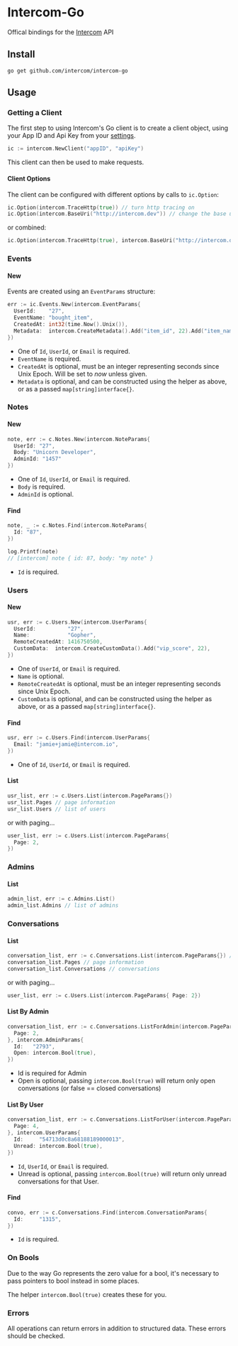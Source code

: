 # Intercom-Go

Offical bindings for the [Intercom](https://www.intercom.io) API

## Install

`go get github.com/intercom/intercom-go`

## Usage

### Getting a Client

The first step to using Intercom's Go client is to create a client object, using your App ID and Api Key from your [settings](http://app.intercom.io/apps/api_keys).

```go
ic := intercom.NewClient("appID", "apiKey")
```

This client can then be used to make requests.

#### Client Options

The client can be configured with different options by calls to `ic.Option`:

```go
ic.Option(intercom.TraceHttp(true)) // turn http tracing on
ic.Option(intercom.BaseUri("http://intercom.dev")) // change the base uri used, useful for mocking
```

or combined:

```go
ic.Option(intercom.TraceHttp(true), intercom.BaseUri("http://intercom.dev"))
```

### Events

#### New

Events are created using an `EventParams` structure:

```go
err := ic.Events.New(intercom.EventParams{
  UserId:    "27",
  EventName: "bought_item",
  CreatedAt: int32(time.Now().Unix()),
  Metadata:  intercom.CreateMetadata().Add("item_id", 22).Add("item_name", "PocketWatch"),
})
```

* One of `Id`, `UserId`, or `Email` is required.
* `EventName` is required.
* `CreatedAt` is optional, must be an integer representing seconds since Unix Epoch. Will be set to _now_ unless given.
* `Metadata` is optional, and can be constructed using the helper as above, or as a passed `map[string]interface{}`.

### Notes

#### New

```go
note, err := c.Notes.New(intercom.NoteParams{
  UserId: "27",
  Body: "Unicorn Developer",
  AdminId: "1457"
})
```

* One of `Id`, `UserId`, or `Email` is required.
* `Body` is required.
* `AdminId` is optional.

#### Find

```go
note, _ := c.Notes.Find(intercom.NoteParams{
  Id: "87",
})

log.Printf(note)
// [intercom] note { id: 87, body: "my note" }
```
  
  * `Id` is required.

### Users

#### New

```go
usr, err := c.Users.New(intercom.UserParams{
  UserId:          "27",
  Name:            "Gopher",
  RemoteCreatedAt: 1416750500,
  CustomData:  intercom.CreateCustomData().Add("vip_score", 22),
})
```

* One of `UserId`, or `Email` is required.
* `Name` is optional.
* `RemoteCreatedAt` is optional, must be an integer representing seconds since Unix Epoch.
* `CustomData` is optional, and can be constructed using the helper as above, or as a passed `map[string]interface{}`.

#### Find

```go
usr, err := c.Users.Find(intercom.UserParams{
  Email: "jamie+jamie@intercom.io",
})
```

* One of `Id`, `UserId`, or `Email` is required.

#### List

```go
usr_list, err := c.Users.List(intercom.PageParams{})
usr_list.Pages // page information
usr_list.Users // list of users
```

or with paging...

```go
user_list, err := c.Users.List(intercom.PageParams{
  Page: 2,
})
```

### Admins


#### List

```go
admin_list, err := c.Admins.List()
admin_list.Admins // list of admins
```

### Conversations


#### List

```go
conversation_list, err := c.Conversations.List(intercom.PageParams{}) // no paging; therefore first page
conversation_list.Pages // page information
conversation_list.Conversations // conversations
```

or with paging...

```go
user_list, err := c.Users.List(intercom.PageParams{ Page: 2})
```

#### List By Admin

```go
conversation_list, err := c.Conversations.ListForAdmin(intercom.PageParams{
  Page: 2,
}, intercom.AdminParams{
  Id:   "2793",
  Open: intercom.Bool(true),
})
```

* Id is required for Admin
* Open is optional, passing `intercom.Bool(true)` will return only open conversations (or false == closed conversations)

#### List By User

```go
conversation_list, err := c.Conversations.ListForUser(intercom.PageParams{
  Page: 4,
}, intercom.UserParams{
  Id:     "54713d0c8a68188189000013",
  Unread: intercom.Bool(true),
})
```

* `Id`, `UserId`, or `Email` is required.
* Unread is optional, passing `intercom.Bool(true)` will return only unread conversations for that User.

#### Find

```go
convo, err := c.Conversations.Find(intercom.ConversationParams{
  Id:     "1315",
})
```

* `Id` is required.

### On Bools

Due to the way Go represents the zero value for a bool, it's necessary to pass pointers to bool instead in some places.

The helper `intercom.Bool(true)` creates these for you.

### Errors

All operations can return errors in addition to structured data. These errors should be checked.
